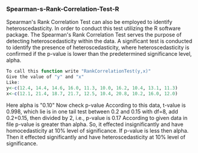 ### Spearman-s-Rank-Correlation-Test-R
Spearman's Rank Correlation Test can also be employed to identify heteroscedasticity. In order to conduct this test utilizing the R software package.
The Spearman's Rank Correlation Test serves the purpose of detecting heteroscedasticity within the data.
A significant test is conducted to identify the presence of heteroscedasticity, where heteroscedasticity is confirmed if the p-value is lower than the predetermined significance level, alpha.
```R
To call this function write "RankCorrelationTest(y,x)"
Give the value of "y" and "x"
Like:
y<-c(12.4, 14.4, 14.6, 16.0, 11.3, 10.0, 16.2, 10.4, 13.1, 11.3)
x<-c(12.1, 21.4, 18.7, 21.7, 12.5, 10.4, 20.8, 10.2, 16.0, 12.0)
```
Here alpha is "0.10"
Now check p-value
According to this data, t-value is 0.998, which lie is in one tail test between 0.2 and 0.15 with df=8, add 0.2+0.15, then divided by 2, i.e., p-value is 0.17
According to given data in file p-value is greater than alpha.
So, it effected insignificantly and have homocedasticity at 10% level of significance.
If p-value is less then alpha. Then it effected significantly and have heteroscedasticity at 10% level of significance.
